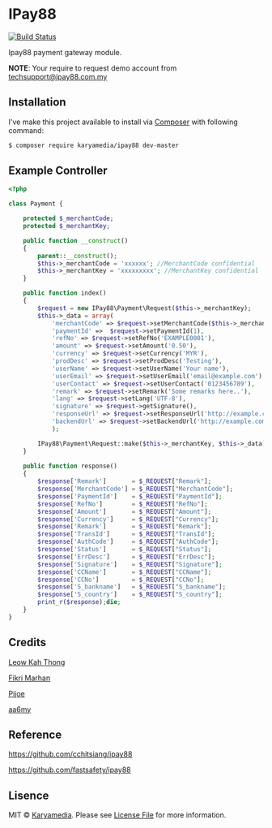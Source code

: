 # IPay88
[![Build Status](https://img.shields.io/packagist/dt/karyamedia/ipay88.svg?maxAge=2592000)](https://packagist.org/packages/karyamedia/ipay88)

Ipay88 payment gateway module.

**NOTE**: Your require to request demo account from techsupport@ipay88.com.my

## Installation

I've make this project available to install via [Composer](https://getcomposer.org/) with following command:

```bash
$ composer require karyamedia/ipay88 dev-master
```

## Example Controller

```php
<?php

class Payment {

    protected $_merchantCode;
    protected $_merchantKey;

    public function __construct()
    {
        parent::__construct();
        $this->_merchantCode = 'xxxxxx'; //MerchantCode confidential
        $this->_merchantKey = 'xxxxxxxxx'; //MerchantKey confidential
    }

    public function index()
    {
        $request = new IPay88\Payment\Request($this->_merchantKey);
        $this->_data = array(
            'merchantCode' => $request->setMerchantCode($this->_merchantCode),
            'paymentId' =>  $request->setPaymentId(1),
            'refNo' => $request->setRefNo('EXAMPLE0001'),
            'amount' => $request->setAmount('0.50'),
            'currency' => $request->setCurrency('MYR'),
            'prodDesc' => $request->setProdDesc('Testing'),
            'userName' => $request->setUserName('Your name'),
            'userEmail' => $request->setUserEmail('email@example.com'),
            'userContact' => $request->setUserContact('0123456789'),
            'remark' => $request->setRemark('Some remarks here..'),
            'lang' => $request->setLang('UTF-8'),
            'signature' => $request->getSignature(),
            'responseUrl' => $request->setResponseUrl('http://example.com/response'),
            'backendUrl' => $request->setBackendUrl('http://example.com/backend')
            );

        IPay88\Payment\Request::make($this->_merchantKey, $this->_data);
    }
    
    public function response()
    {   
        $response['Remark']       = $_REQUEST["Remark"];
        $response['MerchantCode'] = $_REQUEST["MerchantCode"];
        $response['PaymentId']    = $_REQUEST["PaymentId"];
        $response['RefNo']        = $_REQUEST["RefNo"];
        $response['Amount']       = $_REQUEST["Amount"];
        $response['Currency']     = $_REQUEST["Currency"];
        $response['Remark']       = $_REQUEST["Remark"];
        $response['TransId']      = $_REQUEST["TransId"];
        $response['AuthCode']     = $_REQUEST["AuthCode"];
        $response['Status']       = $_REQUEST["Status"];
        $response['ErrDesc']      = $_REQUEST["ErrDesc"];
        $response['Signature']    = $_REQUEST["Signature"];
        $response['CCName']       = $_REQUEST["CCName"];
        $response['CCNo']         = $_REQUEST["CCNo"];
        $response['S_bankname']   = $_REQUEST["S_bankname"];
        $response['S_country']    = $_REQUEST["S_country"];
        print_r($response);die;
    }
}
```

## Credits

[Leow Kah Thong](https://github.com/ktleow)

[Fikri Marhan](https://github.com/fikri-marhan)

[Pijoe](https://github.com/pijoe86)

[aa6my](https://github.com/aa6my)

## Reference
https://github.com/cchitsiang/ipay88

https://github.com/fastsafety/ipay88

## Lisence

MIT © [Karyamedia](https://github.com/karyamedia/karya). Please see [License File](LICENSE.md) for more information.

